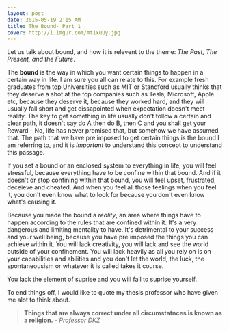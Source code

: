 ```yaml
---
layout: post
date: 2015-05-19 2:15 AM
title: The Bound- Part 1
cover: http://i.imgur.com/mt1xuUy.jpg
---
```

Let us talk about bound, and how it is relevent to the theme: *The Past, The Present, and the Future*.

The **bound** is the way in which you want certain things to happen in a certain way in life. I am sure you all can relate to this. For example fresh graduates from top Universities such as MIT or Standford usually thinks that they deserve a shot at the top companies such as Tesla, Microsoft, Apple etc, because they deserve it, because they worked hard, and they will usually fall short and get dissapointed when expectation doesn't meet reality. The key to get something in life usually don't follow a certain and clear path, it doesn't say do A then do B, then C and you shall get your Reward - No, life has never promised that, but somehow we have assumed that. The path that we have pre imposed to get certain things is the bound I am referring to, and it is *important* to understand this concept to understand this passage. 

If you set a bound or an enclosed system to everything in life, you will feel stressful, because everything have to be confine within that bound. And if it doesn't or stop confining within that bound, you will feel upset, frustrated, deceieve and cheated. And when you feel all those feelings when you feel it, you don't even know what to look for because you don't even know what's causing it. 

Because you made the bound a *reality*, an area where things have to happen according to the rules that are confined within it. It's a very dangerous and limiting mentality to have. It's detrimental to your success and your well being, because you have pre imposed the things you can achieve within it. You will lack creativity, you will lack and see the world outside of your confinement. You will lack heavily as all you rely on is on your capabilities and abilities and you don't let the world, the luck, the spontaneousism or whatever it is called takes it course.

You lack the element of suprise and you will fail to suprise yourself. 




To end things off, I would like to quote my thesis professor who have given me alot to think about.

> **Things that are always correct under all circumstatnces is known as a religion.** - *Professor DKZ*
